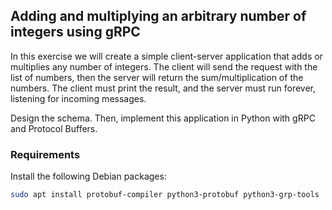 ## Adding and multiplying an arbitrary number of integers using gRPC
In this exercise we will create a simple client-server application that adds or multiplies any number of integers. The client will send the request with the list of numbers, then the server will return the sum/multiplication of the numbers. The client must print the result, and the server must run forever, listening for incoming messages.

Design the schema. Then, implement this application in Python with gRPC and Protocol Buffers.

### Requirements
Install the following Debian packages:
```bash
sudo apt install protobuf-compiler python3-protobuf python3-grp-tools
```
